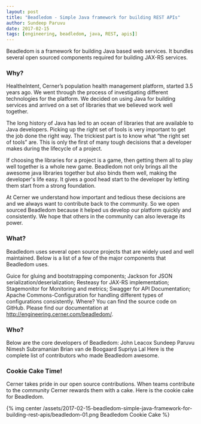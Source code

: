 ```yaml
---
layout: post
title: "Beadledom - Simple Java framework for building REST APIs"
author: Sundeep Paruvu
date: 2017-02-15
tags: [engineering, beadledom, java, REST, apis]]
---
```


Beadledom is a framework for building Java based web services. It bundles several open sourced components required for building JAX-RS services.

### Why?
HealtheIntent, Cerner’s population health management platform, started 3.5 years ago. We went through the process of investigating different technologies for the platform. We decided on using Java for building  services and arrived on a set of libraries that we believed work well together.

The long history of Java has led to an ocean of libraries that are available to Java developers. Picking up the right set of tools is very important to get the job done the right way. The trickiest part is to know what  “the right set of tools” are. This is only the first of many tough decisions that a developer makes during the lifecycle of a project.

If choosing the libraries for a project is a game, then getting them all to play well together is a whole new game. Beadledom not only brings all the awesome java libraries together but also binds them well, making the developer's life easy. It gives a good head start to the developer by letting them start from a strong foundation.

At Cerner we understand how important and tedious these decisions are and we always want to contribute back to the community. So we open sourced Beadledom because it  helped us develop our platform quickly and consistently. We hope that others in the community can also leverage its power.

### What?
Beadledom uses several open source projects that are widely used and well maintained. Below is a list of a few of the major components that Beadledom uses.

Guice for  gluing  and bootstrapping components;
Jackson for JSON serialization/deserialization;
Resteasy for JAX-RS implementation;
Stagemonitor for Monitoring and metrics;
Swagger for API Documentation;
Apache Commons-Configuration for handling different types of configurations consistently.
Where?
You can find the source code on GitHub.  Please find our documentation at http://engineering.cerner.com/beadledom/.

### Who?
Below are the core developers of Beadledom:
John Leacox
Sundeep Paruvu
Nimesh Subramanian
Brian van de Boogaard
Supriya Lal
Here is the complete list of contributors who made Beadledom awesome.

### Cookie Cake Time!
Cerner takes pride in our open source contributions. When teams contribute to the community Cerner rewards them with a cake. Here is the cookie cake for Beadledom.

{% img center /assets/2017-02-15-beadledom-simple-java-framework-for-building-rest-apis/beadledom-01.png Beadledom Cookie Cake %}
